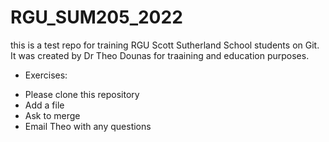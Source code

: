 # RGU_SUM205_2022
this is a test repo for training RGU Scott Sutherland School students on Git. It was created by Dr Theo Dounas for traaining and education purposes.

* Exercises:
 - Please clone this repository
 - Add a file
 - Ask to merge
 - Email Theo with any questions

